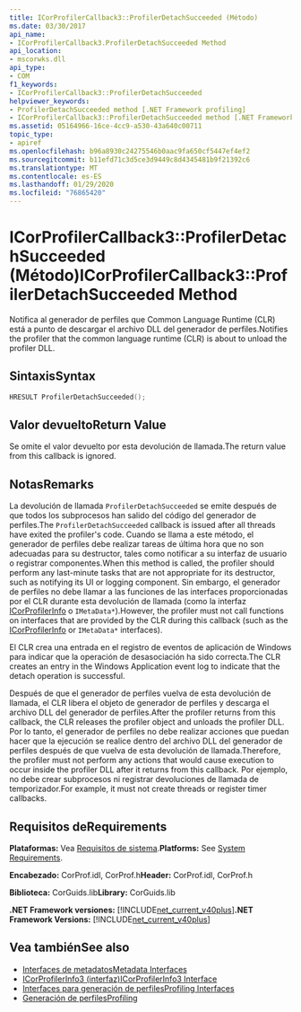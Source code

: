 ```yaml
---
title: ICorProfilerCallback3::ProfilerDetachSucceeded (Método)
ms.date: 03/30/2017
api_name:
- ICorProfilerCallback3.ProfilerDetachSucceeded Method
api_location:
- mscorwks.dll
api_type:
- COM
f1_keywords:
- ICorProfilerCallback3::ProfilerDetachSucceeded
helpviewer_keywords:
- ProfilerDetachSucceeded method [.NET Framework profiling]
- ICorProfilerCallback3::ProfilerDetachSucceeded method [.NET Framework profiling]
ms.assetid: 05164966-16ce-4cc9-a530-43a640c00711
topic_type:
- apiref
ms.openlocfilehash: b96a8930c24275546b0aac9fa650cf5447ef4ef2
ms.sourcegitcommit: b11efd71c3d5ce3d9449c8d4345481b9f21392c6
ms.translationtype: MT
ms.contentlocale: es-ES
ms.lasthandoff: 01/29/2020
ms.locfileid: "76865420"
---
```

# <a name="icorprofilercallback3profilerdetachsucceeded-method"></a><span data-ttu-id="a3fe2-102">ICorProfilerCallback3::ProfilerDetachSucceeded (Método)</span><span class="sxs-lookup"><span data-stu-id="a3fe2-102">ICorProfilerCallback3::ProfilerDetachSucceeded Method</span></span>
<span data-ttu-id="a3fe2-103">Notifica al generador de perfiles que Common Language Runtime (CLR) está a punto de descargar el archivo DLL del generador de perfiles.</span><span class="sxs-lookup"><span data-stu-id="a3fe2-103">Notifies the profiler that the common language runtime (CLR) is about to unload the profiler DLL.</span></span>  
  
## <a name="syntax"></a><span data-ttu-id="a3fe2-104">Sintaxis</span><span class="sxs-lookup"><span data-stu-id="a3fe2-104">Syntax</span></span>  
  
```cpp  
HRESULT ProfilerDetachSucceeded();  
```  
  
## <a name="return-value"></a><span data-ttu-id="a3fe2-105">Valor devuelto</span><span class="sxs-lookup"><span data-stu-id="a3fe2-105">Return Value</span></span>  
 <span data-ttu-id="a3fe2-106">Se omite el valor devuelto por esta devolución de llamada.</span><span class="sxs-lookup"><span data-stu-id="a3fe2-106">The return value from this callback is ignored.</span></span>  
  
## <a name="remarks"></a><span data-ttu-id="a3fe2-107">Notas</span><span class="sxs-lookup"><span data-stu-id="a3fe2-107">Remarks</span></span>  
 <span data-ttu-id="a3fe2-108">La devolución de llamada `ProfilerDetachSucceeded` se emite después de que todos los subprocesos han salido del código del generador de perfiles.</span><span class="sxs-lookup"><span data-stu-id="a3fe2-108">The `ProfilerDetachSucceeded` callback is issued after all threads have exited the profiler's code.</span></span> <span data-ttu-id="a3fe2-109">Cuando se llama a este método, el generador de perfiles debe realizar tareas de última hora que no son adecuadas para su destructor, tales como notificar a su interfaz de usuario o registrar componentes.</span><span class="sxs-lookup"><span data-stu-id="a3fe2-109">When this method is called, the profiler should perform any last-minute tasks that are not appropriate for its destructor, such as notifying its UI or logging component.</span></span> <span data-ttu-id="a3fe2-110">Sin embargo, el generador de perfiles no debe llamar a las funciones de las interfaces proporcionadas por el CLR durante esta devolución de llamada (como la interfaz [ICorProfilerInfo](icorprofilerinfo-interface.md) o `IMetaData*`).</span><span class="sxs-lookup"><span data-stu-id="a3fe2-110">However, the profiler must not call functions on interfaces that are provided by the CLR during this callback (such as the [ICorProfilerInfo](icorprofilerinfo-interface.md) or `IMetaData*` interfaces).</span></span>  
  
 <span data-ttu-id="a3fe2-111">El CLR crea una entrada en el registro de eventos de aplicación de Windows para indicar que la operación de desasociación ha sido correcta.</span><span class="sxs-lookup"><span data-stu-id="a3fe2-111">The CLR creates an entry in the Windows Application event log to indicate that the detach operation is successful.</span></span>  
  
 <span data-ttu-id="a3fe2-112">Después de que el generador de perfiles vuelva de esta devolución de llamada, el CLR libera el objeto de generador de perfiles y descarga el archivo DLL del generador de perfiles.</span><span class="sxs-lookup"><span data-stu-id="a3fe2-112">After the profiler returns from this callback, the CLR releases the profiler object and unloads the profiler DLL.</span></span> <span data-ttu-id="a3fe2-113">Por lo tanto, el generador de perfiles no debe realizar acciones que puedan hacer que la ejecución se realice dentro del archivo DLL del generador de perfiles después de que vuelva de esta devolución de llamada.</span><span class="sxs-lookup"><span data-stu-id="a3fe2-113">Therefore, the profiler must not perform any actions that would cause execution to occur inside the profiler DLL after it returns from this callback.</span></span> <span data-ttu-id="a3fe2-114">Por ejemplo, no debe crear subprocesos ni registrar devoluciones de llamada de temporizador.</span><span class="sxs-lookup"><span data-stu-id="a3fe2-114">For example, it must not create threads or register timer callbacks.</span></span>  
  
## <a name="requirements"></a><span data-ttu-id="a3fe2-115">Requisitos de</span><span class="sxs-lookup"><span data-stu-id="a3fe2-115">Requirements</span></span>  
 <span data-ttu-id="a3fe2-116">**Plataformas:** Vea [Requisitos de sistema](../../../../docs/framework/get-started/system-requirements.md).</span><span class="sxs-lookup"><span data-stu-id="a3fe2-116">**Platforms:** See [System Requirements](../../../../docs/framework/get-started/system-requirements.md).</span></span>  
  
 <span data-ttu-id="a3fe2-117">**Encabezado:** CorProf.idl, CorProf.h</span><span class="sxs-lookup"><span data-stu-id="a3fe2-117">**Header:** CorProf.idl, CorProf.h</span></span>  
  
 <span data-ttu-id="a3fe2-118">**Biblioteca:** CorGuids.lib</span><span class="sxs-lookup"><span data-stu-id="a3fe2-118">**Library:** CorGuids.lib</span></span>  
  
 <span data-ttu-id="a3fe2-119">**.NET Framework versiones:** [!INCLUDE[net_current_v40plus](../../../../includes/net-current-v40plus-md.md)]</span><span class="sxs-lookup"><span data-stu-id="a3fe2-119">**.NET Framework Versions:** [!INCLUDE[net_current_v40plus](../../../../includes/net-current-v40plus-md.md)]</span></span>  
  
## <a name="see-also"></a><span data-ttu-id="a3fe2-120">Vea también</span><span class="sxs-lookup"><span data-stu-id="a3fe2-120">See also</span></span>

- [<span data-ttu-id="a3fe2-121">Interfaces de metadatos</span><span class="sxs-lookup"><span data-stu-id="a3fe2-121">Metadata Interfaces</span></span>](../../../../docs/framework/unmanaged-api/metadata/metadata-interfaces.md)
- [<span data-ttu-id="a3fe2-122">ICorProfilerInfo3 (interfaz)</span><span class="sxs-lookup"><span data-stu-id="a3fe2-122">ICorProfilerInfo3 Interface</span></span>](icorprofilerinfo3-interface.md)
- [<span data-ttu-id="a3fe2-123">Interfaces para generación de perfiles</span><span class="sxs-lookup"><span data-stu-id="a3fe2-123">Profiling Interfaces</span></span>](profiling-interfaces.md)
- [<span data-ttu-id="a3fe2-124">Generación de perfiles</span><span class="sxs-lookup"><span data-stu-id="a3fe2-124">Profiling</span></span>](index.md)
